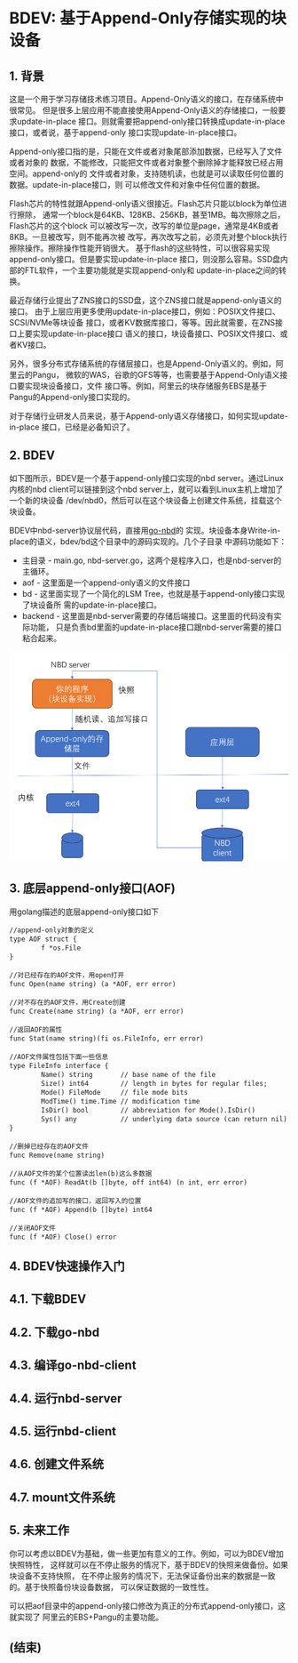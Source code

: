 
# BDEV: 基于Append-Only存储实现的块设备

## 1. 背景

这是一个用于学习存储技术练习项目。Append-Only语义的接口，在存储系统中很常见。
但是很多上层应用不能直接使用Append-Only语义的存储接口，一般要求update-in-place
接口。则就需要把append-only接口转换成update-in-place接口，或者说，基于append-only
接口实现update-in-place接口。

Append-only接口指的是，只能在文件或者对象尾部添加数据，已经写入了文件或者对象的
数据，不能修改，只能把文件或者对象整个删除掉才能释放已经占用空间。append-only的
文件或者对象，支持随机读，也就是可以读取任何位置的数据。update-in-place接口，则
可以修改文件和对象中任何位置的数据。

Flash芯片的特性就跟Append-only语义很接近。Flash芯片只能以block为单位进行擦除，
通常一个block是64KB、128KB、256KB，甚至1MB。每次擦除之后，Flash芯片的这个block
可以被改写一次，改写的单位是page，通常是4KB或者8KB。一旦被改写，则不能再次被
改写，再次改写之前，必须先对整个block执行擦除操作。擦除操作性能开销很大。
基于flash的这些特性，可以很容易实现append-only接口。但是要实现update-in-place
接口，则没那么容易。SSD盘内部的FTL软件，一个主要功能就是实现append-only和
update-in-place之间的转换。

最近存储行业提出了ZNS接口的SSD盘，这个ZNS接口就是append-only语义的接口。
由于上层应用更多使用update-in-place接口，例如：POSIX文件接口、SCSI/NVMe等块设备
接口，或者KV数据库接口，等等。因此就需要，在ZNS接口上要实现update-in-place接口
语义的接口，块设备接口、POSIX文件接口、或者KV接口。

另外，很多分布式存储系统的存储层接口，也是Append-Only语义的。例如，阿里云的Pangu，
微软的WAS，谷歌的GFS等等，也需要基于Append-Only语义接口要实现块设备接口，文件
接口等。例如，阿里云的块存储服务EBS是基于Pangu的Append-only接口实现的。

对于存储行业研发人员来说，基于Append-only语义存储接口，如何实现update-in-place
接口，已经是必备知识了。

## 2. BDEV

如下图所示，BDEV是一个基于append-only接口实现的nbd server。通过Linux内核的nbd
client可以链接到这个nbd server上，就可以看到Linux主机上增加了一个新的块设备
/dev/nbd0，然后可以在这个块设备上创建文件系统，挂载这个块设备。

BDEV中nbd-server协议层代码，直接用[go-nbd](https://github.com/pojntfx/go-nbd)的
实现。块设备本身Write-in-place的语义，bdev/bd这个目录中的源码实现的。几个子目录
中源码功能如下：

* 主目录 - main.go, nbd-server.go，这两个是程序入口，也是nbd-server的主循环。
* aof - 这里面是一个append-only语义的文件接口
* bd - 这里面实现了一个简化的LSM Tree，也就是基于append-only接口实现了块设备所
  需的update-in-place接口。
* backend - 这里面是nbd-server需要的存储后端接口。这里面的代码没有实际功能，
  只是负责bd里面的update-in-place接口跟nbd-server需要的接口粘合起来。

![bdev](pics/bdev.png)


## 3. 底层append-only接口(AOF)

用golang描述的底层append-only接口如下

```golang
//append-only对象的定义
type AOF struct {
        f *os.File
}

//对已经存在的AOF文件，用open打开
func Open(name string) (a *AOF, err error)

//对不存在的AOF文件，用Create创建
func Create(name string) (a *AOF, err error)

//返回AOF的属性
func Stat(name string)(fi os.FileInfo, err error)

//AOF文件属性包括下面一些信息
type FileInfo interface {
        Name() string       // base name of the file
        Size() int64        // length in bytes for regular files;
        Mode() FileMode     // file mode bits
        ModTime() time.Time // modification time
        IsDir() bool        // abbreviation for Mode().IsDir()
        Sys() any           // underlying data source (can return nil)
}

//删掉已经存在的AOF文件
func Remove(name string)

//从AOF文件的某个位置读出len(b)这么多数据
func (f *AOF) ReadAt(b []byte, off int64) (n int, err error)

//AOF文件的追加写的接口，返回写入的位置
func (f *AOF) Append(b []byte) int64

//关闭AOF文件
func (f *AOF) Close() error

```

## 4. BDEV快速操作入门

## 4.1. 下载BDEV

## 4.2. 下载go-nbd

## 4.3. 编译go-nbd-client

## 4.4. 运行nbd-server

## 4.5. 运行nbd-client

## 4.6. 创建文件系统

## 4.7. mount文件系统

## 5. 未来工作

你可以考虑以BDEV为基础，做一些更加有意义的工作。例如，可以为BDEV增加快照特性，
这样就可以在不停止服务的情况下，基于BDEV的快照来做备份。如果块设备不支持快照，
在不停止服务的情况下，无法保证备份出来的数据是一致的。基于快照备份块设备数据，
可以保证数据的一致性性。

可以把aof目录中的append-only接口修改为真正的分布式append-only接口，这就实现了
阿里云的EBS+Pangu的主要功能。

## (结束)


